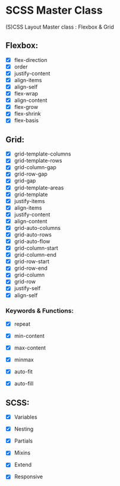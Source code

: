 # SCSS Master Class

(S)CSS Layout Master class : Flexbox & Grid

## Flexbox:
- [x] flex-direction
- [x] order
- [x] justify-content
- [x] align-items
- [x] align-self
- [x] flex-wrap
- [x] align-content
- [x] flex-grow
- [x] flex-shrink
- [x] flex-basis

## Grid:
- [x] grid-template-columns
- [x] grid-template-rows
- [x] grid-column-gap
- [x] grid-row-gap
- [x] grid-gap
- [x] grid-template-areas
- [x] grid-template
- [x] justify-items
- [x] align-items
- [x] justify-content
- [x] align-content
- [x] grid-auto-columns
- [x] grid-auto-rows
- [x] grid-auto-flow
- [x] grid-column-start
- [x] grid-column-end
- [x] grid-row-start
- [x] grid-row-end
- [x] grid-column
- [x] grid-row
- [x] justify-self
- [x] align-self  

### Keywords & Functions:
- [x] repeat
- [x] min-content
- [x] max-content
- [x] minmax
- [x] auto-fit
- [x] auto-fill


## SCSS:
- [x] Variables
- [x] Nesting
- [x] Partials
- [x] Mixins
- [x] Extend
- [x] Responsive

